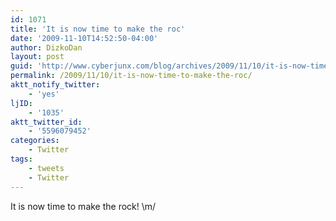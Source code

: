 ```yaml
---
id: 1071
title: 'It is now time to make the roc'
date: '2009-11-10T14:52:50-04:00'
author: DizkoDan
layout: post
guid: 'http://www.cyberjunx.com/blog/archives/2009/11/10/it-is-now-time-to-make-the-roc/'
permalink: /2009/11/10/it-is-now-time-to-make-the-roc/
aktt_notify_twitter:
    - 'yes'
ljID:
    - '1035'
aktt_twitter_id:
    - '5596079452'
categories:
    - Twitter
tags:
    - tweets
    - Twitter
---
```


It is now time to make the rock! \\m/